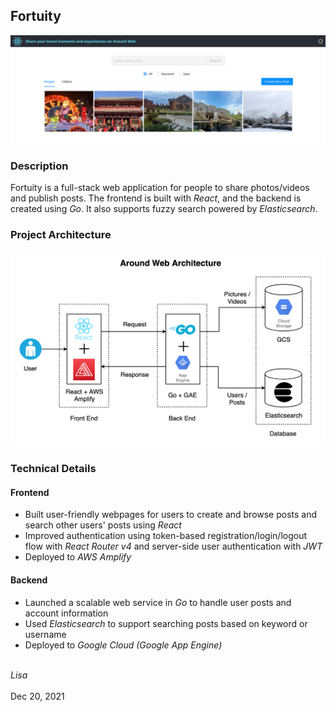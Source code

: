 ## Fortuity

<p align="center"><img src="pictures/demo-1.png" alt="Demo Picture"></p>

### Description

Fortuity is a full-stack web application for people to share photos/videos and publish posts. The frontend is built with *React*, and the backend is created using *Go*. It also supports fuzzy search powered by *Elasticsearch*.

### Project Architecture

<p align="center"><img src="pictures/web-architecture.png" alt="Project Architecture"></p>

### Technical Details

#### Frontend

* Built user-friendly webpages for users to create and browse posts and search other users' posts using *React*
* Improved authentication using token-based registration/login/logout flow with *React Router v4* and server-side user authentication with *JWT*
* Deployed to *AWS Amplify*

#### Backend

* Launched a scalable web service in *Go* to handle user posts and account information
* Used *Elasticsearch* to support searching posts based on keyword or username
* Deployed to *Google Cloud (Google App Engine)* 

<br><em>Lisa</em>
<br><br>Dec 20, 2021

